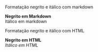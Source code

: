 <!-- Primeira digitação -->
Formatação negrito e itálico com markdown

**Negrito em Markdown** 
<br>
Itálico em markdown 

<!-- Segunda digitação -->
<p>Formatação negrito e itálico com HTML</p>

<strong>Negrito em HTML</strong><br>
<em> Itálico em HTML</em>

<!-- Tag br para quebra de linha -->